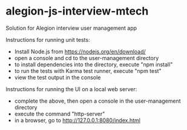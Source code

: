 # alegion-js-interview-mtech
Solution for Alegion interview user management app

Instructions for running unit tests:
- Install Node.js from https://nodejs.org/en/download/
- open a console and cd to the user-management directory
- to install dependencies into the directory, execute "npm install"
- to run the tests with Karma test runner, execute "npm test"
- view the test output in the console

Instructions for running the UI on a local web server:
- complete the above, then open a console in the user-management directory
- execute the command "http-server"
- in a browser, go to http://127.0.0.1:8080/index.html
